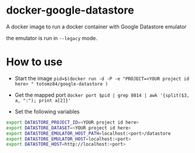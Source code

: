 # docker-google-datastore
A docker image to run a docker container with Google Datastore emulator

the emulator is run in `--legacy` mode.

# How to use
* Start the image
`pid=$(docker run -d -P -e "PROJECT=<YOUR project id here> " totomz84/google-datastore )`

* Get the mapped port
`docker port $pid | grep 8014 | awk '{split($3, a, ":"); print a[2]}'`

* Set the following variables

```bash
export DATASTORE_PROJECT_ID=<YOUR project id here>
export DATASTORE_DATASET=<YOUR project id here>
export DATASTORE_EMULATOR_HOST_PATH=localhost:<port>/datastore
export DATASTORE_EMULATOR_HOST=localhost:<port>
export DATASTORE_HOST=http://localhost:<port>
```

